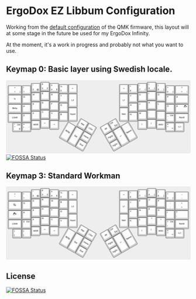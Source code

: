 # ErgoDox EZ Libbum Configuration

Working from the [default configuration](http://qmk.fm/keyboards/ergodox/keymaps/default/) of the QMK firmware, this layout will at some stage in the future be used for my ErgoDox Infinity.

At the moment, it's a work in progress and probably not what you want to use.


## Keymap 0: Basic layer using Swedish locale.

![Layer 0](layer0.png)
[![FOSSA Status](https://app.fossa.io/api/projects/git%2Bgithub.com%2FLibbum%2FErgoDox-Libbum.svg?type=shield)](https://app.fossa.io/projects/git%2Bgithub.com%2FLibbum%2FErgoDox-Libbum?ref=badge_shield)

## Keymap 3: Standard Workman

![Layer 3](layer3.png)


## License
[![FOSSA Status](https://app.fossa.io/api/projects/git%2Bgithub.com%2FLibbum%2FErgoDox-Libbum.svg?type=large)](https://app.fossa.io/projects/git%2Bgithub.com%2FLibbum%2FErgoDox-Libbum?ref=badge_large)